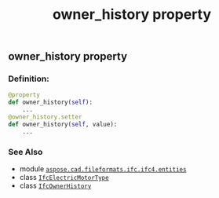 ﻿---
title: owner_history property
second_title: Aspose.CAD for Python via .NET API References
description: 
type: docs
weight: 110
url: /python-net/aspose.cad.fileformats.ifc.ifc4.entities/ifcelectricmotortype/owner_history/
is_root: false
---

## owner_history property

### Definition:
```python
@property
def owner_history(self):
    ...
@owner_history.setter
def owner_history(self, value):
    ...
```

### See Also
* module [`aspose.cad.fileformats.ifc.ifc4.entities`](../../)
* class [`IfcElectricMotorType`](/cad/python-net/aspose.cad.fileformats.ifc.ifc4.entities/ifcelectricmotortype)
* class [`IfcOwnerHistory`](/cad/python-net/aspose.cad.fileformats.ifc.ifc4.entities/ifcownerhistory)
